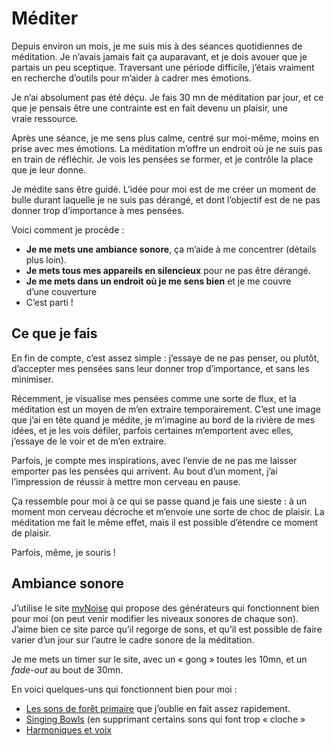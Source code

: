# Méditer

Depuis environ un mois, je me suis mis à des séances quotidiennes de méditation. Je n’avais jamais fait ça auparavant, et je dois avouer que je partais un peu sceptique. Traversant une période difficile, j’étais vraiment en recherche d’outils pour m’aider à cadrer mes émotions.

Je n’ai absolument pas été déçu. Je fais 30 mn de méditation par jour, et ce que je pensais être une contrainte est en fait devenu un plaisir, une vraie ressource.

Après une séance, je me sens plus calme, centré sur moi-même, moins en prise avec mes émotions. La méditation m’offre un endroit où je ne suis pas en train de réfléchir. Je vois les pensées se former, et je contrôle la place que je leur donne.

Je médite sans être guidé. L’idée pour moi est de me créer un moment de bulle durant laquelle je ne suis pas dérangé, et dont l’objectif est de ne pas donner trop d’importance à mes pensées.

Voici comment je procède :

* **Je me mets une ambiance sonore**, ça m’aide à me concentrer (détails plus loin).
* **Je mets tous mes appareils en silencieux** pour ne pas être dérangé.
* **Je me mets dans un endroit où je me sens bien** et je me couvre d’une couverture
* C’est parti !

## Ce que je fais

En fin de compte, c’est assez simple : j’essaye de ne pas penser, ou plutôt, d’accepter mes pensées sans leur donner trop d’importance, et sans les minimiser.

Récemment, je visualise mes pensées comme une sorte de flux, et la méditation est un moyen de m’en extraire temporairement. C’est une image que j’ai en tête quand je médite, je m’imagine au bord de la rivière de mes idées, et je les vois défiler, parfois certaines m’emportent avec elles, j’essaye de le voir et de m’en extraire.

Parfois, je compte mes inspirations, avec l’envie de ne pas me laisser emporter pas les pensées qui arrivent. Au bout d’un moment, j’ai l’impression de réussir à mettre mon cerveau en pause.

Ça ressemble pour moi à ce qui se passe quand je fais une sieste : à un moment mon cerveau décroche et m’envoie une sorte de choc de plaisir. La méditation me fait le même effet, mais il est possible d’étendre ce moment de plaisir.

Parfois, même, je souris !

## Ambiance sonore

J’utilise le site [myNoise](https://mynoise.net/) qui propose des générateurs qui fonctionnent bien pour moi (on peut venir modifier les niveaux sonores de chaque son). J’aime bien ce site parce qu’il regorge de sons, et qu’il est possible de faire varier d’un jour sur l’autre le cadre sonore de la méditation.

Je me mets un timer sur le site, avec un « gong » toutes les 10mn, et un _fade-out_ au bout de 30mn.

En voici quelques-uns qui fonctionnent bien pour moi :

- [Les sons de forêt primaire](https://mynoise.net/NoiseMachines/primevalEuropeanForestSoundscapeGenerator.php) que j’oublie en fait assez rapidement.
- [Singing Bowls](https://mynoise.net/NoiseMachines/singingBowlsDroneGenerator.php) (en supprimant certains sons qui font trop « cloche »
- [Harmoniques et voix](https://mynoise.net/NoiseMachines/deepVoiceSoundscape.php)